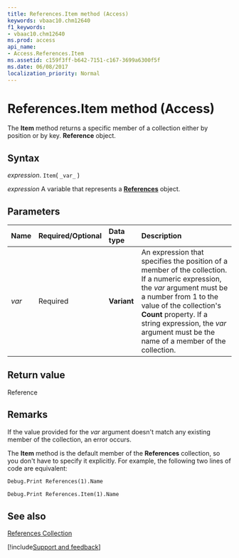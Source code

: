 ```yaml
---
title: References.Item method (Access)
keywords: vbaac10.chm12640
f1_keywords:
- vbaac10.chm12640
ms.prod: access
api_name:
- Access.References.Item
ms.assetid: c159f3ff-b642-7151-c167-3699a6300f5f
ms.date: 06/08/2017
localization_priority: Normal
---
```



# References.Item method (Access)

The  **Item** method returns a specific member of a collection either by position or by key. **Reference** object.


## Syntax

_expression_. `Item`( `_var_` )

_expression_ A variable that represents a **[References](Access.References.md)** object.


## Parameters



|Name|Required/Optional|Data type|Description|
|:-----|:-----|:-----|:-----|
| _var_|Required|**Variant**|An expression that specifies the position of a member of the collection. If a numeric expression, the  _var_ argument must be a number from 1 to the value of the collection's **Count** property. If a string expression, the _var_ argument must be the name of a member of the collection.|

## Return value

Reference


## Remarks

If the value provided for the  _var_ argument doesn't match any existing member of the collection, an error occurs.

The  **Item** method is the default member of the **References** collection, so you don't have to specify it explicitly. For example, the following two lines of code are equivalent:




```vb
Debug.Print References(1).Name
```




```vb
Debug.Print References.Item(1).Name
```


## See also


[References Collection](Access.References.md)

[!include[Support and feedback](~/includes/feedback-boilerplate.md)]